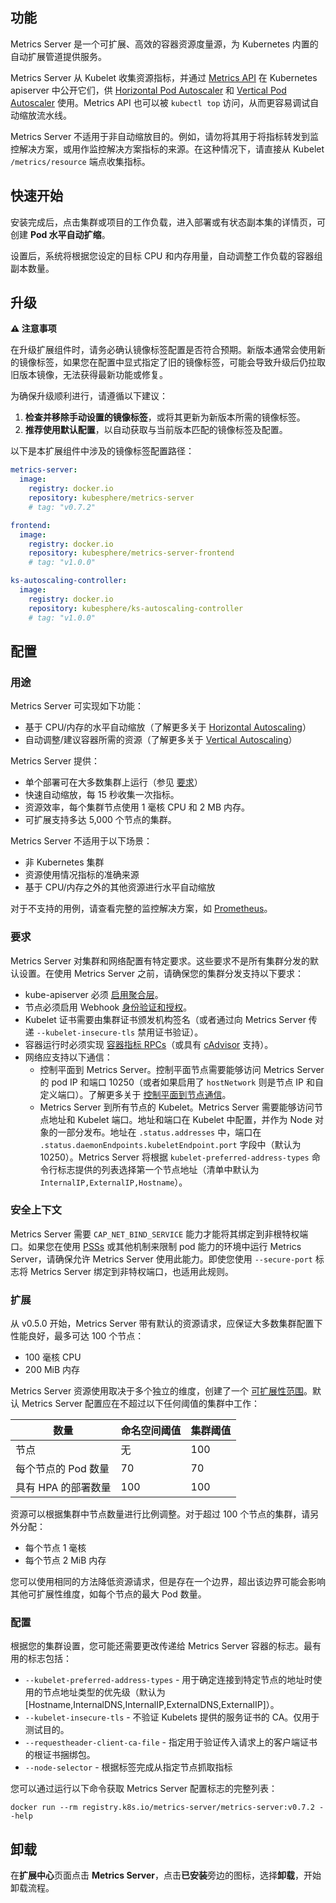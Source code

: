 ## 功能

Metrics Server 是一个可扩展、高效的容器资源度量源，为 Kubernetes 内置的自动扩展管道提供服务。

Metrics Server 从 Kubelet 收集资源指标，并通过 [Metrics API](https://github.com/kubernetes/metrics) 在 Kubernetes apiserver 中公开它们，供 [Horizontal Pod Autoscaler](https://kubernetes.io/docs/tasks/run-application/horizontal-pod-autoscale/) 和 [Vertical Pod Autoscaler](https://github.com/kubernetes/autoscaler/tree/master/vertical-pod-autoscaler/) 使用。Metrics API 也可以被 `kubectl top` 访问，从而更容易调试自动缩放流水线。

Metrics Server 不适用于非自动缩放目的。例如，请勿将其用于将指标转发到监控解决方案，或用作监控解决方案指标的来源。在这种情况下，请直接从 Kubelet `/metrics/resource` 端点收集指标。

## 快速开始

安装完成后，点击集群或项目的工作负载，进入部署或有状态副本集的详情页，可创建 **Pod 水平自动扩缩**。

设置后，系统将根据您设定的目标 CPU 和内存用量，自动调整工作负载的容器组副本数量。

## 升级

**⚠️ 注意事项**

在升级扩展组件时，请务必确认镜像标签配置是否符合预期。新版本通常会使用新的镜像标签，如果您在配置中显式指定了旧的镜像标签，可能会导致升级后仍拉取旧版本镜像，无法获得最新功能或修复。

为确保升级顺利进行，请遵循以下建议：

1. **检查并移除手动设置的镜像标签**，或将其更新为新版本所需的镜像标签。
2. **推荐使用默认配置**，以自动获取与当前版本匹配的镜像标签及配置。

以下是本扩展组件中涉及的镜像标签配置路径：

```yaml
metrics-server:
  image:
    registry: docker.io
    repository: kubesphere/metrics-server
    # tag: "v0.7.2"

frontend:
  image:
    registry: docker.io
    repository: kubesphere/metrics-server-frontend
    # tag: "v1.0.0"  

ks-autoscaling-controller:
  image:
    registry: docker.io
    repository: kubesphere/ks-autoscaling-controller
    # tag: "v1.0.0"
```

## 配置

### 用途

Metrics Server 可实现如下功能：

- 基于 CPU/内存的水平自动缩放（了解更多关于 [Horizontal Autoscaling](https://kubernetes.io/docs/tasks/run-application/horizontal-pod-autoscale/)）
- 自动调整/建议容器所需的资源（了解更多关于 [Vertical Autoscaling](https://github.com/kubernetes/autoscaler/tree/master/vertical-pod-autoscaler/)）

Metrics Server 提供：

- 单个部署可在大多数集群上运行（参见 [要求](#要求)）
- 快速自动缩放，每 15 秒收集一次指标。
- 资源效率，每个集群节点使用 1 毫核 CPU 和 2 MB 内存。
- 可扩展支持多达 5,000 个节点的集群。

Metrics Server 不适用于以下场景：

- 非 Kubernetes 集群
- 资源使用情况指标的准确来源
- 基于 CPU/内存之外的其他资源进行水平自动缩放

对于不支持的用例，请查看完整的监控解决方案，如 [Prometheus](https://github.com/prometheus/prometheus)。

### 要求

Metrics Server 对集群和网络配置有特定要求。这些要求不是所有集群分发的默认设置。在使用 Metrics Server 之前，请确保您的集群分发支持以下要求：

- kube-apiserver 必须 [启用聚合层](https://kubernetes.io/docs/tasks/access-kubernetes-api/configure-aggregation-layer/)。
- 节点必须启用 Webhook [身份验证和授权](https://kubernetes.io/docs/reference/access-authn-authz/kubelet-authn-authz/)。
- Kubelet 证书需要由集群证书颁发机构签名（或者通过向 Metrics Server 传递 `--kubelet-insecure-tls` 禁用证书验证）。
- 容器运行时必须实现 [容器指标 RPCs](https://github.com/kubernetes/community/blob/master/contributors/devel/sig-node/cri-container-stats.md)（或具有 [cAdvisor](https://github.com/google/cadvisor) 支持）。
- 网络应支持以下通信：
  - 控制平面到 Metrics Server。控制平面节点需要能够访问 Metrics Server 的 pod IP 和端口 10250（或者如果启用了 `hostNetwork` 则是节点 IP 和自定义端口）。了解更多关于 [控制平面到节点通信](https://kubernetes.io/docs/concepts/architecture/control-plane-node-communication/#control-plane-to-node)。
  - Metrics Server 到所有节点的 Kubelet。Metrics Server 需要能够访问节点地址和 Kubelet 端口。地址和端口在 Kubelet 中配置，并作为 Node 对象的一部分发布。地址在 `.status.addresses` 中，端口在 `.status.daemonEndpoints.kubeletEndpoint.port` 字段中（默认为 10250）。Metrics Server 将根据 `kubelet-preferred-address-types` 命令行标志提供的列表选择第一个节点地址（清单中默认为 `InternalIP,ExternalIP,Hostname`）。


### 安全上下文

Metrics Server 需要 `CAP_NET_BIND_SERVICE` 能力才能将其绑定到非根特权端口。如果您在使用 [PSSs](https://kubernetes.io/docs/concepts/security/pod-security-standards/) 或其他机制来限制 pod 能力的环境中运行 Metrics Server，请确保允许 Metrics Server 使用此能力。即使您使用 `--secure-port` 标志将 Metrics Server 绑定到非特权端口，也适用此规则。

### 扩展

从 v0.5.0 开始，Metrics Server 带有默认的资源请求，应保证大多数集群配置下性能良好，最多可达 100 个节点：

- 100 毫核 CPU
- 200 MiB 内存

Metrics Server 资源使用取决于多个独立的维度，创建了一个 [可扩展性范围](https://github.com/kubernetes/community/blob/master/sig-scalability/configs-and-limits/thresholds.md)。默认 Metrics Server 配置应在不超过以下任何阈值的集群中工作：

数量                   | 命名空间阈值       | 集群阈值
-----------------------|---------------------|------------------
节点                   | 无                  | 100
每个节点的 Pod 数量   | 70                  | 70
具有 HPA 的部署数量   | 100                 | 100

资源可以根据集群中节点数量进行比例调整。对于超过 100 个节点的集群，请另外分配：

- 每个节点 1 毫核
- 每个节点 2 MiB 内存

您可以使用相同的方法降低资源请求，但是存在一个边界，超出该边界可能会影响其他可扩展性维度，如每个节点的最大 Pod 数量。


### 配置

根据您的集群设置，您可能还需要更改传递给 Metrics Server 容器的标志。最有用的标志包括：

- `--kubelet-preferred-address-types` - 用于确定连接到特定节点的地址时使用的节点地址类型的优先级（默认为 [Hostname,InternalDNS,InternalIP,ExternalDNS,ExternalIP]）。
- `--kubelet-insecure-tls` - 不验证 Kubelets 提供的服务证书的 CA。仅用于测试目的。
- `--requestheader-client-ca-file` - 指定用于验证传入请求上的客户端证书的根证书捆绑包。
- `--node-selector` - 根据标签完成从指定节点抓取指标

您可以通过运行以下命令获取 Metrics Server 配置标志的完整列表：

```shell
docker run --rm registry.k8s.io/metrics-server/metrics-server:v0.7.2 --help
```

## 卸载

在**扩展中心**页面点击 **Metrics Server**，点击**已安装**旁边的图标，选择**卸载**，开始卸载流程。